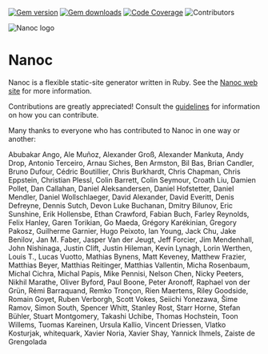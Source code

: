 [![Gem version](https://img.shields.io/gem/v/nanoc.svg)](http://rubygems.org/gems/nanoc)
[![Gem downloads](https://img.shields.io/gem/dt/nanoc.svg)](http://rubygems.org/gems/nanoc)
[![Code Coverage](https://img.shields.io/codecov/c/github/nanoc/nanoc.svg)](https://codecov.io/gh/nanoc/nanoc)
![Contributors](https://img.shields.io/github/contributors/nanoc/nanoc.svg)

![Nanoc logo](https://avatars1.githubusercontent.com/u/3260163?s=140)

# Nanoc

Nanoc is a flexible static-site generator written in Ruby. See the [Nanoc web site](https://nanoc.ws) for more information.

Contributions are greatly appreciated! Consult the [guidelines](https://nanoc.ws/contributing/) for information on how you can contribute.

Many thanks to everyone who has contributed to Nanoc in one way or another:

Abubakar Ango, Ale Muñoz, Alexander Groß, Alexander Mankuta, Andy Drop, Antonio Terceiro, Arnau Siches, Ben Armston, Bil Bas, Brian Candler, Bruno Dufour, Cédric Boutillier, Chris Burkhardt, Chris Chapman, Chris Eppstein, Christian Plessl, Colin Barrett, Colin Seymour, Croath Liu, Damien Pollet, Dan Callahan, Daniel Aleksandersen, Daniel Hofstetter, Daniel Mendler, Daniel Wollschlaeger, David Alexander, David Everitt, Denis Defreyne, Dennis Sutch, Devon Luke Buchanan, Dmitry Bilunov, Eric Sunshine, Erik Hollensbe, Ethan Crawford, Fabian Buch, Farley Reynolds, Felix Hanley, Garen Torikian, Go Maeda, Grégory Karékinian, Gregory Pakosz, Guilherme Garnier, Hugo Peixoto, Ian Young, Jack Chu, Jake Benilov, Jan M. Faber, Jasper Van der Jeugt, Jeff Forcier, Jim Mendenhall, John Nishinaga, Justin Clift, Justin Hileman, Kevin Lynagh, Lorin Werthen, Louis T., Lucas Vuotto, Mathias Bynens, Matt Keveney, Matthew Frazier, Matthias Beyer, Matthias Reitinger, Matthias Vallentin, Micha Rosenbaum, Michal Cichra, Michal Papis, Mike Pennisi, Nelson Chen, Nicky Peeters, Nikhil Marathe, Oliver Byford, Paul Boone, Peter Aronoff, Raphael von der Grün, Rémi Barraquand, Remko Tronçon, Rien Maertens, Riley Goodside, Romain Goyet, Ruben Verborgh, Scott Vokes, Seiichi Yonezawa, Šime Ramov, Simon South, Spencer Whitt, Stanley Rost, Starr Horne, Stefan Bühler, Stuart Montgomery, Takashi Uchibe, Thomas Hochstein, Toon Willems, Tuomas Kareinen, Ursula Kallio, Vincent Driessen, Vlatko Kosturjak, whitequark, Xavier Noria, Xavier Shay, Yannick Ihmels, Zaiste de Grengolada
